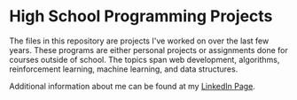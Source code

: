 # High School Programming Projects

The files in this repository are projects I've worked on over the last few years. These programs are either personal projects or assignments done for courses outside of school. The topics span web development, algorithms, reinforcement learning, machine learning, and data structures.

Additional information about me can be found at my [LinkedIn Page](www.linkedin.com/in/ivan-byju).
